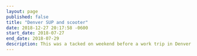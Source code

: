 ```yaml
---
layout: page
published: false
title: "Denver SUP and scooter"
date: 2018-12-27 20:17:58 -0600
start_date: 2018-07-27
end_date: 2018-07-29
description: This was a tacked on weekend before a work trip in Denver. I spent it with my brother and we did a variety of activities including stand-up paddle boarding. This was my first time riding a rental electric scooter. It was a ton of fun.
---
```

